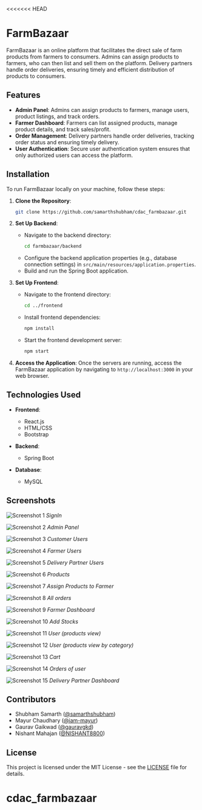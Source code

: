 <<<<<<< HEAD
# FarmBazaar

FarmBazaar is an online platform that facilitates the direct sale of farm products from farmers to consumers. Admins can assign products to farmers, who can then list and sell them on the platform. Delivery partners handle order deliveries, ensuring timely and efficient distribution of products to consumers.

## Features

- **Admin Panel**: Admins can assign products to farmers, manage users, product listings, and track orders.
- **Farmer Dashboard**: Farmers can list assigned products, manage product details, and track sales/profit.
- **Order Management**: Delivery partners handle order deliveries, tracking order status and ensuring timely delivery.
- **User Authentication**: Secure user authentication system ensures that only authorized users can access the platform.

## Installation

To run FarmBazaar locally on your machine, follow these steps:

1. **Clone the Repository**: 
   ```bash
   git clone https://github.com/samarthshubham/cdac_farmbazaar.git
   ```

2. **Set Up Backend**:
   - Navigate to the backend directory:
     ```bash
     cd farmbazaar/backend
     ```
   - Configure the backend application properties (e.g., database connection settings) in `src/main/resources/application.properties`.
   - Build and run the Spring Boot application.

3. **Set Up Frontend**:
   - Navigate to the frontend directory:
     ```bash
     cd ../frontend
     ```
   - Install frontend dependencies:
     ```bash
     npm install
     ```
   - Start the frontend development server:
     ```bash
     npm start
     ```

4. **Access the Application**:
   Once the servers are running, access the FarmBazaar application by navigating to `http://localhost:3000` in your web browser.

## Technologies Used

- **Frontend**:
  - React.js
  - HTML/CSS
  - Bootstrap
  
- **Backend**:
  - Spring Boot
  
- **Database**:
  - MySQL

## Screenshots

![Screenshot 1](screenshots/signin.png)
*SignIn*

![Screenshot 2](screenshots/adminpanel.png)
*Admin Panel*

![Screenshot 3](screenshots/customers.png)
*Customer Users*

![Screenshot 4](screenshots/farmers.png)
*Farmer Users*

![Screenshot 5](screenshots/deliverypartners.png)
*Delivery Partner Users*

![Screenshot 6](screenshots/products.png)
*Products*

![Screenshot 7](screenshots/assignproducts.png)
*Assign Products to Farmer*

![Screenshot 8](screenshots/orders.png)
*All orders*

![Screenshot 9](screenshots/farmer.png)
*Farmer Dashboard*

![Screenshot 10](screenshots/farmerstocks.png)
*Add Stocks*

![Screenshot 11](screenshots/user.png)
*User (products view)*

![Screenshot 12](screenshots/user1.png)
*User (products view by category)*

![Screenshot 13](screenshots/cart.png)
*Cart*

![Screenshot 14](screenshots/userorders.png)
*Orders of user*

![Screenshot 15](screenshots/deliverypartnersorders.png)
*Delivery Partner Dashboard*


## Contributors

- Shubham Samarth ([@samarthshubham](https://github.com/samarthshubham))
- Mayur Chaudhary ([@iam-mayur](https://github.com/iam-mayur))
- Gaurav Gaikwad ([@gauravgkd](https://github.com/gauravgkd))  
- Nishant Mahajan ([@NISHANT8800](https://github.com/NISHANT8800))

## License

This project is licensed under the MIT License - see the [LICENSE](LICENSE) file for details.
# cdac_farmbazaar

